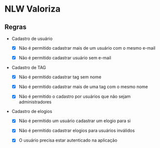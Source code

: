 # NLW Valoriza

## Regras

- Cadastro de usuário

  - [x] Não é permitido cadastrar mais de um usuário com o mesmo e-mail

  - [x] Não é permitido cadastrar usuário sem e-mail

- Cadastro de TAG

  - [x] Não é permitido cadastrar tag sem nome

  - [x] Não é permitido cadastrar mais de uma tag com o mesmo nome

  - [x] Não é permitido o cadastro por usuários que não sejam administradores

- Cadastro de elogios

  - [x] Não é permitido um usuário cadastrar um elogio para si

  - [x] Não é permitido cadastrar elogios para usuários inválidos

  - [x] O usuário precisa estar autenticado na aplicação